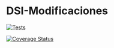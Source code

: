 # DSI-Modificaciones

[![Tests](https://github.com/alu0101319001/DSI-Modificaciones/actions/workflows/node.js.yml/badge.svg)](https://github.com/alu0101319001/DSI-Modificaciones/actions/workflows/node.js.yml)

[![Coverage Status](https://coveralls.io/repos/github/alu0101319001/DSI-Modificaciones/badge.svg?branch=main)](https://coveralls.io/github/alu0101319001/DSI-Modificaciones?branch=main)
